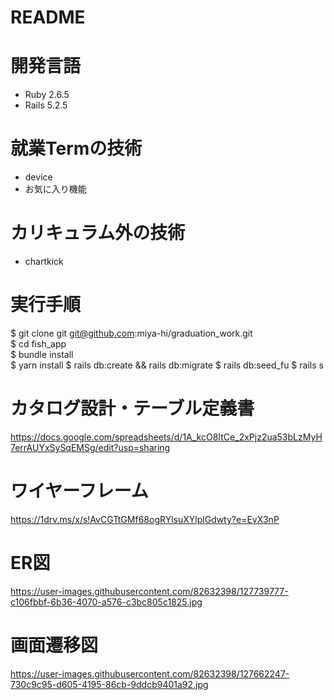 # README

# 開発言語
- Ruby 2.6.5
- Rails 5.2.5

# 就業Termの技術
- device
- お気に入り機能

# カリキュラム外の技術
- chartkick

# 実行手順
$ git clone git git@github.com:miya-hi/graduation_work.git  
$ cd fish_app  
$ bundle install  
$ yarn install
$ rails db:create && rails db:migrate
$ rails db:seed_fu
$ rails s  

# カタログ設計・テーブル定義書
https://docs.google.com/spreadsheets/d/1A_kcO8ItCe_2xPjz2ua53bLzMyH7errAUYxSySqEMSg/edit?usp=sharing

# ワイヤーフレーム
https://1drv.ms/x/s!AvCGTtGMf68ogRYlsuXYlplGdwty?e=EvX3nP

# ER図
https://user-images.githubusercontent.com/82632398/127739777-c106fbbf-6b36-4070-a576-c3bc805c1825.jpg

# 画面遷移図
https://user-images.githubusercontent.com/82632398/127662247-730c9c95-d605-4195-86cb-9ddcb9401a92.jpg
